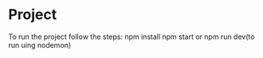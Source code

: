 # Project

To run the project follow the steps:
npm install
npm start or npm run dev(to run uing nodemon)

